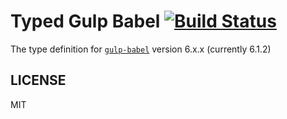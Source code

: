 # Typed Gulp Babel  [![Build Status](https://travis-ci.org/j-oliveras/typed-gulp-babel.svg?branch=master)](https://travis-ci.org/j-oliveras/typed-gulp-babel)


The type definition for [`gulp-babel`](https://github.com/babel/gulp-babel.git) version 6.x.x (currently 6.1.2)

## LICENSE

MIT
